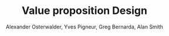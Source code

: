 ---
title: Value proposition Design
slug: value-proposition-design
breadcrumbs:
  - title: >-
      Accueil
    path: "/"
  - title: >-
      Bibliographie
    path: "/bibliographie"
  - title: >-
      Value proposition Design
cover: value-proposition-design.jpg
author: Alexander Osterwalder, Yves Pigneur, Greg Bernarda, Alan Smith
summary: 'Suite attendue du bestseller Business Model Nouvelle Génération, ce livre
  est indispensable pour proposer une offre de produits et services en phase avec
  les attentes des clients. Un ouvrage indispensable pour proposer une offre de produits
  et services en totale adéquation avec les attentes des clients. Cet ouvrage a pour
  objectif d''expliquer comment utiliser la matrice de proposition de valeur, un outil
  indispensable destiné à concevoir, tester, élaborer et faire évoluer des produits
  et services pour qu’ils répondent au mieux aux attentes des clients. Il propose
  de travailler sur des éléments concrets qui participent véritablement à la création
  de valeur pour les clients : l’organisation de réunions produit et la mise en place
  d’alignements d’équipe fructueux. Il permet ainsi de comprendre l’importance de
  la création de valeur, de tirer profit de l’expérience et des talents d’une équipe,
  de ne pas perdre de temps avec des idées sans avenir et d’éclairer la voie qui conduit
  à la création de produits et services qui satisfont les clients. Ce livre est la
  suite de Business Model, Nouvelle génération, des mêmes auteurs et devenu un best-seller
  international traduit en plus de 30 langues : il reprend le format, l’esprit résolument
  pratique et la présentation graphique originale qui ont fait son succès. Cette nouvelle
  matrice complète et s’intègre parfaitement à celle du modèle économique, présentée
  dans Business Model, Nouvelle génération, afin que le lecteur développe des propositions
  de valeur toujours plus profitables.'
site: https://www.pearson.fr/fr/book/?GCOI=27440100098400
mandatory: true
paths:
- "/competences/comprendre"
- "/competences/concevoir"
- "/parcours/strategie-de-communication-numerique-et-design-d-experience"
---